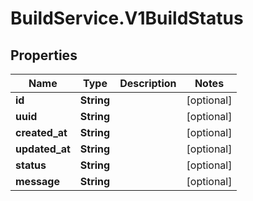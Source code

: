 # BuildService.V1BuildStatus

## Properties
Name | Type | Description | Notes
------------ | ------------- | ------------- | -------------
**id** | **String** |  | [optional] 
**uuid** | **String** |  | [optional] 
**created_at** | **String** |  | [optional] 
**updated_at** | **String** |  | [optional] 
**status** | **String** |  | [optional] 
**message** | **String** |  | [optional] 


